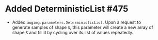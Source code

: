 # Added DeterministicList #475

* Added `augimg.parameters.DeterministicList`. Upon a request to generate
  samples of shape `S`, this parameter will create a new array of shape `S`
  and fill it by cycling over its list of values repeatedly.